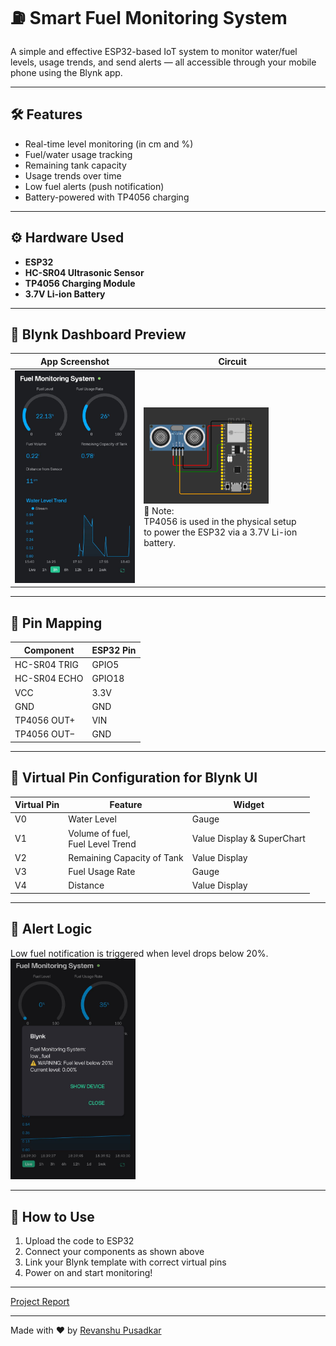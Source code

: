 # ⛽ Smart Fuel Monitoring System

A simple and effective ESP32-based IoT system to monitor water/fuel levels, usage trends, and send alerts — all accessible through your mobile phone using the Blynk app.

---

## 🛠️ Features

- Real-time level monitoring (in cm and %)
- Fuel/water usage tracking
- Remaining tank capacity
- Usage trends over time
- Low fuel alerts (push notification)
- Battery-powered with TP4056 charging

---

## ⚙️ Hardware Used

- **ESP32**
- **HC-SR04 Ultrasonic Sensor**
- **TP4056 Charging Module**
- **3.7V Li-ion Battery**

---

## 📲 Blynk Dashboard Preview

| App Screenshot | Circuit |
|----------------|---------|
| <img src="gui of fuel monitoring system.jpg" width="200"/> | <img src="circuit.png" width="200"/> </br> 🔔 Note: </br> TP4056 is used in the physical setup </br>to power the ESP32 via a 3.7V Li-ion battery.|

---

## 📡 Pin Mapping

| Component    | ESP32 Pin |
|--------------|-----------|
| HC-SR04 TRIG | GPIO5     |
| HC-SR04 ECHO | GPIO18    |
| VCC          | 3.3V      |
| GND          | GND       |
| TP4056 OUT+  | VIN       |
| TP4056 OUT−  | GND       |

---

## 📲 Virtual Pin Configuration for Blynk UI

| Virtual Pin  | Feature                               | Widget                     |
|--------------|---------------------------------------|----------------------------|
| V0           | Water Level                           | Gauge                      |
| V1           | Volume of fuel, </br> Fuel Level Trend| Value Display & SuperChart |
| V2           | Remaining Capacity of Tank            | Value Display              | 
| V3           | Fuel Usage Rate                       | Gauge                      |
| V4           | Distance                              | Value Display              |

---

## 🔔 Alert Logic

Low fuel notification is triggered when level drops below 20%.
</br>
<img src="alert message.jpg" width="200"/>

---

## 🚀 How to Use

1. Upload the code to ESP32
2. Connect your components as shown above
3. Link your Blynk template with correct virtual pins
4. Power on and start monitoring!

---

[Project Report](https://github.com/Rey004/Fuel-Monitoring-System-Prototype/blob/096f78258111b2cbaccc75b96e6b263eb9f4f059/Fuel_Water_Monitoring_System.pdf)

---

Made with ❤️ by [Revanshu Pusadkar](https://www.linkedin.com/in/revanshu-pusadkar-454082273/)
